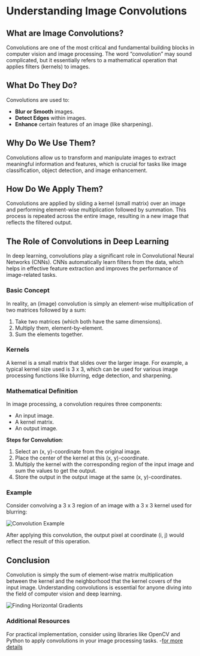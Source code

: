 # Understanding Image Convolutions

## What are Image Convolutions?
Convolutions are one of the most critical and fundamental building blocks in computer vision and image processing. The word “convolution” may sound complicated, but it essentially refers to a mathematical operation that applies filters (kernels) to images.

## What Do They Do?
Convolutions are used to:
- **Blur or Smooth** images.
- **Detect Edges** within images.
- **Enhance** certain features of an image (like sharpening).

## Why Do We Use Them?
Convolutions allow us to transform and manipulate images to extract meaningful information and features, which is crucial for tasks like image classification, object detection, and image enhancement.

## How Do We Apply Them?
Convolutions are applied by sliding a kernel (small matrix) over an image and performing element-wise multiplication followed by summation. This process is repeated across the entire image, resulting in a new image that reflects the filtered output.

## The Role of Convolutions in Deep Learning
In deep learning, convolutions play a significant role in Convolutional Neural Networks (CNNs). CNNs automatically learn filters from the data, which helps in effective feature extraction and improves the performance of image-related tasks.

### Basic Concept
In reality, an (image) convolution is simply an element-wise multiplication of two matrices followed by a sum:
1. Take two matrices (which both have the same dimensions).
2. Multiply them, element-by-element.
3. Sum the elements together.

### Kernels
A kernel is a small matrix that slides over the larger image. For example, a typical kernel size used is 3 x 3, which can be used for various image processing functions like blurring, edge detection, and sharpening.

### Mathematical Definition
In image processing, a convolution requires three components:
- An input image.
- A kernel matrix.
- An output image.

**Steps for Convolution**:
1. Select an (x, y)-coordinate from the original image.
2. Place the center of the kernel at this (x, y)-coordinate.
3. Multiply the kernel with the corresponding region of the input image and sum the values to get the output.
4. Store the output in the output image at the same (x, y)-coordinates.

### Example
Consider convolving a 3 x 3 region of an image with a 3 x 3 kernel used for blurring:

![Convolution Example](https://via.placeholder.com/400x200.png?text=Convolution+Example)

After applying this convolution, the output pixel at coordinate (i, j) would reflect the result of this operation.

## Conclusion
Convolution is simply the sum of element-wise matrix multiplication between the kernel and the neighborhood that the kernel covers of the input image. Understanding convolutions is essential for anyone diving into the field of computer vision and deep learning.

![Finding Horizontal Gradients](https://via.placeholder.com/400x200.png?text=Finding+Horizontal+Gradients)

### Additional Resources
For practical implementation, consider using libraries like OpenCV and Python to apply convolutions in your image processing tasks.
-[for more details](https://pyimagesearch.com/2016/07/25/convolutions-with-opencv-and-python/)
